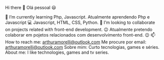 Hi there 👋
Olá pessoal 😃

🌱 I’m currently learning Php, Javascript.
Atualmente aprendendo Php e Javascript
💻 Javascript, HTML, CSS, Python.
👯 I’m looking to collaborate on projects related with front-end development. 😉
Atualmente pretendo colaborar em pojetos relacionados com desenvolvimento front-end. 😉
📫 How to reach me: arthuramorelli@outlook.com
Me procure por email: arthuramorelli@outlook.com
Sobre mim: Curto tecnologias, games e séries.
About me: I like technologies, games and tv series.
